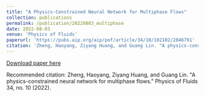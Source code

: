 ```yaml
---
title: "A Physics-Constrained Neural Network for Multiphase Flows"
collection: publications
permalink: /publication/20220803_multiphase
date: 2022-08-03
venue: 'Physics of Fluids'
paperurl: 'https://pubs.aip.org/aip/pof/article/34/10/102102/2846791'
citation: 'Zheng, Haoyang, Ziyang Huang, and Guang Lin. "A physics-constrained neural network for multiphase flows." Physics of Fluids 34, no. 10 (2022).'
---
```


[Download paper here](https://pubs.aip.org/aip/pof/article/34/10/102102/2846791)

Recommended citation: Zheng, Haoyang, Ziyang Huang, and Guang Lin. "A physics-constrained neural network for multiphase flows." Physics of Fluids 34, no. 10 (2022).
